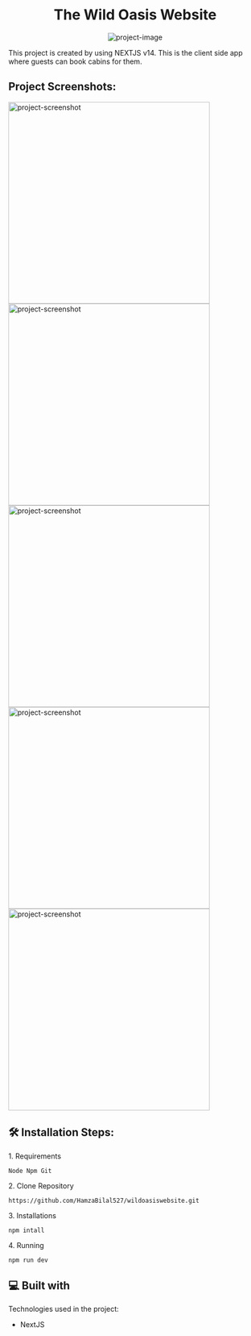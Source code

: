 <h1 align="center" id="title">The Wild Oasis Website</h1>

<p align="center"><img src="https://i.ibb.co/KWrXgQD/1.png" alt="project-image"></p>

<p id="description">This project is created by using NEXTJS v14. This is the client side app where guests can book cabins for them.</p>

<h2>Project Screenshots:</h2>

<img src="https://i.ibb.co/m0QJYMG/2.png" alt="project-screenshot" width="full" height="400/">

<img src="https://i.ibb.co/qxFRNSY/5.png" alt="project-screenshot" width="full" height="400/">

<img src="https://i.ibb.co/bsFDQmR/3.png" alt="project-screenshot" width="full" height="400/">

<img src="https://i.ibb.co/p4VryZN/6.png" alt="project-screenshot" width="full" height="400/">

<img src="https://i.ibb.co/8P9rb3T/4.png" alt="project-screenshot" width="full" height="400/">

<h2>🛠️ Installation Steps:</h2>

<p>1. Requirements</p>

```
Node Npm Git
```

<p>2. Clone Repository</p>

```
https://github.com/HamzaBilal527/wildoasiswebsite.git
```

<p>3. Installations</p>

```
npm intall
```

<p>4. Running</p>

```
npm run dev
```

  
  
<h2>💻 Built with</h2>

Technologies used in the project:

*   NextJS
